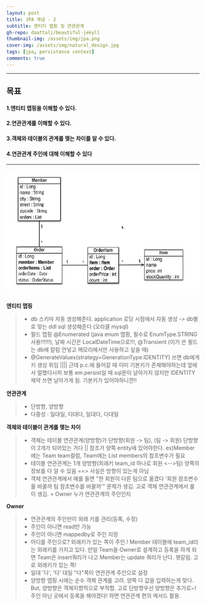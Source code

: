 ```yaml
---
layout: post
title: JPA 개념 - 2
subtitle: 엔티티 맵핑 및 연관관계
gh-repo: daattali/beautiful-jekyll
thumbnail-img: /assets/img/jpa.png
cover-img: /assets/img/natural_design.jpg
tags: [jpa, persistance context]
comments: true
---
```


___
## 목표

#### 1.엔티티 맵핑을 이해할 수 있다.
#### 2.연관관계를 이해할 수 있다.
#### 3.객체와 테이블의 관계를 맺는 차이를 알 수 있다.
#### 4.연관관계 주인에 대해 이해할 수 있다
___

![jpa 그림 - 1](/assets/img/21.04.21-jpa연습[그림1].png)


__엔티티 맵핑__

> - db 스키마 자동 생성해준다. application 로딩 시점에서 자동 생성 -> db별로 맞는 ddl sql 생성해준다 (오라클 mysql)
> - 필드 맵핑 @Enumerated (java enum 맵핑, 필수로 EnumType.STRING 사용!!!!!!), 날짜 시간은 LocalDateTime으로!!!, @Transient (이거 쓴 필드는 db에 칼럼 안넣고 메모리에서만 사용하고 싶을 때)
> -  @GenerateValues(strategy=GenerationType.IDENTITY) 쓰면 db에게 키 생성 위임 |||| 근데 p.c.에 들어갈 때 이미 기본키가 존재해야하는데 앞에서 말했다시피 보통 em.persist일 때 sql문이 날아가지 않지만 IDENTITY 제약 쓰면 날아가게 됨. 기본키가 있어야하니깐!!

__연관관계__

> - 단방향, 양방향
> - 다중성 : 일대일, 다대다, 일대다, 다대일





__객체와 테이블이 관계를 맺는 차이__

> - 객체는 테이블 연관관계(양방향)가 단방향(회원 -> 팀), (팀 -> 회원) 단방향이 2개가 되어있는 거다  || 참조가 양쪽 entity에 있어야한다. ex)Member에는 Team team컬럼, Team에는 List members의 참조변수가 필요
> - 테이블 연관관계는 1개 양방향(외래키 team_id 하나로 회원 <-->팀) 양쪽의 정보를 다 알 수 있음  ==> 사실은 방향이 있는게 아님
> - 객체 연관관계에서 예를 들면 "한 회원이 다른 팀으로 옮겼다 '회원 참조변수를 바꿀까 팀 참조변수를 바꿀까'" 문제가 생김. 고로 객체 연관관계에서 룰이 생김. = Owner 누가 연관관계의 주인인지

__Owner__

> - 연관관계의 주인만이 외래 키를 관리(등록, 수정)
> - 주인이 아니면 read만 가능
> - 주인이 아니면 mappedby로 주인 지정
> - 어디를 주인으로? 외래키가 있는 쪽이 주인.!   Member 테이블에 team_id라는 외래키를 가지고 있다. 만일 Team을 Owner로 설계하고 등록을 하게 되면 Team은 insert쿼리가 나고 Member는 update 쿼리가 난다. 헷갈림. 고로 외래키가 있는 쪽!
> - 일대 '다', '다' 대일   "다"쪽이 연관관계 주인으로 설정
> - 양방향 맵핑 시에는 순수 객체 관계를 고려. 양쪽 다 값을 입력하는게 맞다.		But, 양방향은 객체지향적으로 부적합. 고로 단방향우선 양방향은 추가로~! 주인 아닌 곳에서 등록을 해야겠다! 하면 연관관계 편의 메서드 활용.
